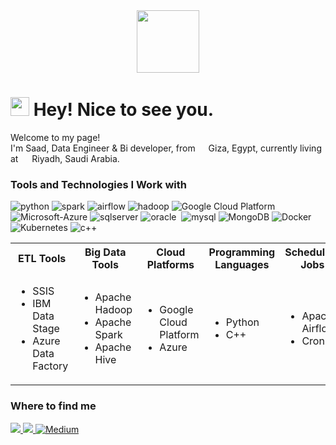 <style type="text/css">
#container {
 width:50%;
 background:#FFFFCC;
}
.list {
 float:left;
 width:49.9%;
}
.list div {border:1px solid #000}
</style>
<div  align="center" >
<img src="https://media.giphy.com/media/ww9Z3l8wl4szKyRIro/giphy.gif" width="100"/>
</div>
<h1><img src="https://emojis.slackmojis.com/emojis/images/1531849430/4246/blob-sunglasses.gif?1531849430" width="30"/> Hey! Nice to see you.</h1>
<p>Welcome to my page! </br> I'm Saad, Data Engineer & Bi developer, from <img src="https://i.pinimg.com/564x/cf/56/c5/cf56c58ff0bf1bbd93df7be9c322c3a2.jpg" width="13"/>  Giza, Egypt, currently living at 
<img src="https://cdn-icons-png.flaticon.com/512/321/321258.png" width="14"/> Riyadh, Saudi Arabia</b>.

<h3>Tools and Technologies I Work with</h3>
<p>
  <img alt="python" src="https://img.shields.io/badge/Python-3776AB?style=for-the-badge&logo=python&logoColor=white"/>
  <img alt="spark" src="https://img.shields.io/badge/Apache_Spark-FFFFFF?style=for-the-badge&logo=apachespark&logoColor=#E35A16" />
  <img alt='airflow' src="https://img.shields.io/badge/Airflow-017CEE?style=for-the-badge&logo=Apache%20Airflow&logoColor=white" />
  <img alt="hadoop" src="https://img.shields.io/badge/Apache%20Hadoop-66CCFF.svg?style=for-the-badge&logo=Apache-Hadoop&logoColor=black" />
  <img alt="Google Cloud Platform" src="https://img.shields.io/badge/Google%20Cloud%20platform-4285F4.svg?style=for-the-badge&logo=Google-Cloud&logoColor=white" />
  <img alt='Microsoft-Azure' src="https://img.shields.io/badge/Microsoft%20Azure-0078D4.svg?style=for-the-badge&logo=Microsoft-Azure&logoColor=white" /> 

  <img alt='sqlserver' src="https://img.shields.io/badge/Microsost--Sql--Server-gray?logo=microsoft-sql-server&style=for-the-badge" />
  <img alt="oracle" src="https://img.shields.io/badge/Oracle-F80000?style=for-the-badge&logo=Oracle&logoColor=white" />
  <img alt="" src="https://img.shields.io/badge/PostgreSQL-316192?style=for-the-badge&logo=postgresql&logoColor=white" />
  <img alt='mysql' src="https://img.shields.io/badge/MySQL-005C84?style=for-the-badge&logo=mysql&logoColor=white" />
  <img alt="MongoDB" src="https://img.shields.io/badge/MongoDB-47A248.svg?style=for-the-badge&logo=MongoDB&logoColor=white" />
  <img alt="Docker" src="https://img.shields.io/badge/Docker-2CA5E0?style=for-the-badge&logo=docker&logoColor=white" />
  <img alt="Kubernetes" src="https://img.shields.io/badge/Kubernetes-326CE5.svg?style=for-the-badge&logo=Kubernetes&logoColor=white" />
  <img alt="c++" src="https://img.shields.io/badge/C++-00599C.svg?style=for-the-badge&logo=C++&logoColor=white" />
</p>
 <table border="0">
        <tr> 
            <th>ETL Tools </th>
            <th>Big Data Tools </th>
            <th>Cloud Platforms </th>
            <th>Programming Languages </th>
            <th>Scheduling Jobs</th>
          </tr>
        <tr>
            <td>
                <ul><li>SSIS</li>
                <li>IBM Data Stage</li>
                <li>Azure Data Factory</li>
            </ul>
        </td>
        <td>
            <ul><li>Apache Hadoop</li>
                <li>Apache Spark</li>
                <li>Apache Hive</li></ul>
        </td>
        <td> 
            <ul>
                <li>Google Cloud Platform</li>
                <li>Azure</li>
              </ul>
        </td>
        <td>
            <ul>
                <li>Python</li>
                <li>C++</li>
              </ul>
        </td>
        <td>
            <ul>
                <li>Apache Airflow</li>
                <li>Cron </li>
              </ul>
        </td>
    </tr>
    </table>
    <!--
<div id="container"> 
<h3>ETL Tools:</h3>
<ul>
  <li>SSIS</li>
  <li>IBM Data Stage</li>
  <li>Azure Data Factory</li>
</ul>
<h3>Big Data Tools:</h3>
<ul>
  <li>Apache Hadoop</li>
  <li>Apache Spark</li>
  <li>Apache Hive</li>
  </ul>
  <h3>Cloud Platforms:</h3>
<ul>
  <li>Google Cloud Platform</li>
  <li>Azure</li>
</ul>
 <h3>scheduling Jobs:</h3>
<ul>
  <li>Apache Airflow</li>
  <li>Cron </li>
</ul>
<h3>Programming Languages:</h3>
<ul>
  <li>Python</li>
  <li>C++</li>
</ul>
  </div>
<div>-->
<h3>Where to find me</h3>
  <a href="https://www.linkedin.com/in/saad-amien/"><img src="https://img.shields.io/badge/LinkedIn-0077B5?style=for-the-badge&logo=linkedin&logoColor=white" > </a>
  <a href="https://twitter.com/saad_amien"><img src="https://img.shields.io/badge/Twitter-1DA1F2?style=for-the-badge&logo=twitter&logoColor=white" /> </a>
  <a href="https://medium.com/@saadamien6" target="_blank"><img alt="Medium" src="https://img.shields.io/badge/Medium-000000.svg?style=for-the-badge&logo=Medium&logoColor=white" /></a>
  </p>
</ div> 
<! ### :woman_technologist: About Me :
🌱 I’m currently learning ...
💞️ I’m looking to collaborate on ...
📫 How to reach me ...
<!-- - 👀 I’m interested in ...    <img src="https://media.giphy.com/media/EIxBz46eCnTwdpIJNl/giphy.gif" width="100" />
